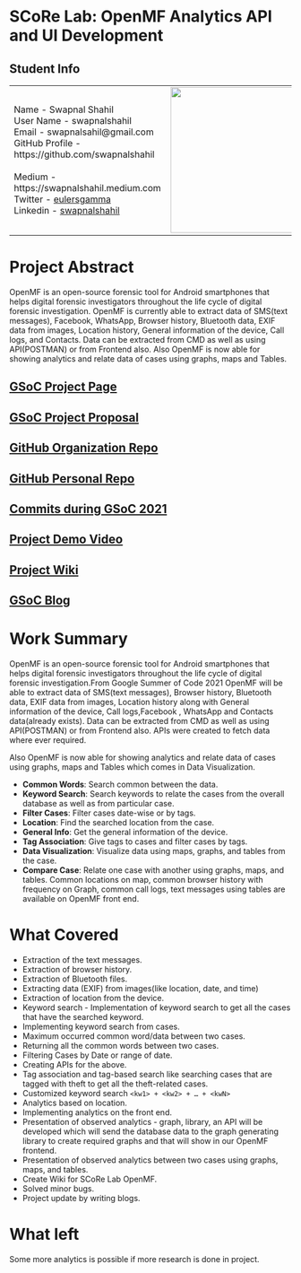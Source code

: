 # SCoRe Lab: OpenMF Analytics API and UI Development
## Student Info

<div container>
<table ">

<tr>
<td>
 Name - Swapnal Shahil                                                                                                              <br>
 User Name - swapnalshahil                                                                                                          <br>
 Email - swapnalsahil@gmail.com                                                                                                     <br>
 GitHub Profile - https://github.com/swapnalshahil&nbsp&nbsp&nbsp &nbsp&nbsp&nbsp&nbsp&nbsp&nbsp&nbsp&nbsp&nbsp&nbsp&nbsp&nbsp&nbsp&nbsp&nbsp&nbsp&nbsp&nbsp
        &nbsp&nbsp&nbsp&nbsp&nbsp&nbsp&nbsp&nbsp&nbsp&nbsp&nbsp&nbsp&nbsp&nbsp&nbsp&nbsp&nbsp&nbsp&nbsp&nbsp&nbsp&nbsp&nbsp&nbsp&nbsp&nbsp&nbsp&nbsp&nbsp&nbsp
        &nbsp&nbsp&nbsp&nbsp&nbsp&nbsp&nbsp&nbsp&nbsp<br>
 Medium - https://swapnalshahil.medium.com                                                                                          <br>
 Twitter - <a href="https://twitter.com/eulersgamma">eulersgamma</a>                                                                <br>
  Linkedin - <a href="https://www.linkedin.com/in/swapnalshahil">swapnalshahil</a><br>
</td>
<td>
<a href="https://github.com/swapnalshahil"><img src="https://avatars.githubusercontent.com/u/58564017?v=4?" height="260px" width="260px;" alt=""/></a>
</td>

</tr>
</table>
</div>

# Project Abstract

OpenMF is an open-source forensic tool for Android smartphones that helps digital forensic investigators throughout the life cycle of digital forensic investigation. OpenMF is currently able to extract data of SMS(text messages), Facebook, WhatsApp, Browser history, Bluetooth data, EXIF data from images, Location history, General information of the device, Call logs, and Contacts. Data can be extracted from CMD as well as using API(POSTMAN) or from Frontend also.
Also OpenMF is now able for showing analytics and relate data of cases using graphs, maps and Tables.

## [GSoC Project Page](https://summerofcode.withgoogle.com/projects/#4809878826123264)

## [GSoC Project Proposal](https://github.com/swapnalshahil/My-GSoC-Proposal/blob/master/SCoRe%20Lab%20Open%20MF%20Proposal%20-%20(Updated).pdf)

## [GitHub Organization Repo](https://github.com/scorelab/openmf)

## [GitHub Personal Repo](https://github.com/swapnalshahil/OpenMF)

## [Commits during GSoC 2021](https://github.com/scorelab/OpenMF/commits?author=swapnalshahil)

## [Project Demo Video](http://LinkToDemoVideo)

## [Project Wiki](https://github.com/scorelab/OpenMF/wiki)

## [GSoC Blog](https://swapnalshahil.medium.com/list/google-summer-of-code-2021-531fef1bac50)

# Work Summary


OpenMF is an open-source forensic tool for Android smartphones that helps digital forensic investigators throughout the life cycle of digital forensic investigation.From Google Summer of Code 2021 OpenMF will be able to extract data of SMS(text messages), Browser history, Bluetooth data, EXIF data from images, Location history along with General information of the device, Call logs,Facebook , WhatsApp and Contacts data(already exists). Data can be extracted from CMD as well as using API(POSTMAN) or from Frontend also. APIs were created to fetch data where ever required.

Also OpenMF is now able for showing analytics and relate data of cases using graphs, maps and Tables which comes in Data Visualization.

* **Common Words**: Search common between the data.
* **Keyword Search**: Search keywords to relate the cases from the overall database as well as from particular case.
* **Filter Cases**: Filter cases date-wise or by tags.
* **Location**: Find the searched location from the case.
* **General Info**: Get the general information of the device.
* **Tag Association**: Give tags to cases and filter cases by tags.
* **Data Visualization**: Visualize data using maps, graphs, and tables from the case.
* **Compare Case**: Relate one case with another using graphs, maps, and tables. Common locations on map, common browser history with frequency on Graph, common call logs, text messages using tables are available on OpenMF front end.

# What Covered

* Extraction of the text messages.
* Extraction of browser history.
* Extraction of Bluetooth files.
* Extracting data (EXIF) from images(like location, date, and time)
* Extraction of location from the device.
* Keyword search - Implementation of keyword search to get all the cases that have the searched keyword.
* Implementing keyword search from cases.
* Maximum occurred common word/data between two cases.
* Returning all the common words between two cases.
* Filtering Cases by Date or range of date.
* Creating APIs for the above.
* Tag association and tag-based search like searching cases that are tagged with theft to get all the theft-related cases.
* Customized keyword search `<kw1> + <kw2> + … + <kwN>`
* Analytics based on location.
* Implementing analytics on the front end.
* Presentation of observed analytics - graph, library, an API will be developed which will send the database data to the graph generating library to create required graphs and   that will show in our OpenMF frontend.
* Presentation of observed analytics between two cases using graphs, maps, and tables.
* Create Wiki for SCoRe Lab OpenMF.
* Solved minor bugs.
* Project update by writing blogs.


# What left
  Some more analytics is possible if more research is done in project.

#
